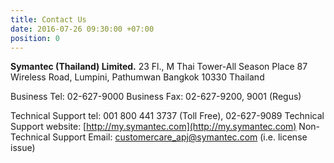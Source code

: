 ```yaml
---
title: Contact Us
date: 2016-07-26 09:30:00 +07:00
position: 0
---
```


**Symantec (Thailand) Limited.**
23 Fl., M Thai Tower-All Season Place
87 Wireless Road, Lumpini, Pathumwan
Bangkok 10330 Thailand

Business Tel: 02-627-9000
Business Fax: 02-627-9200, 9001 (Regus)

Technical Support tel: 001 800 441 3737 (Toll Free), 02-627-9089
Technical Support website: [http://my.symantec.com](http://my.symantec.com)
Non-Technical Support Email: [customercare_apj@symantec.com](mailto:customercare_apj@symantec.com) (i.e. license issue)